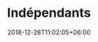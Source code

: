 ---
title: "Indépendants"
date: 2018-12-28T11:02:05+06:00
icon: "ti-user"
description: "Lorem ipsum dolor sit amet ipsum dolor sit amet ipsum dolor sit amet"
type : "docs"
---